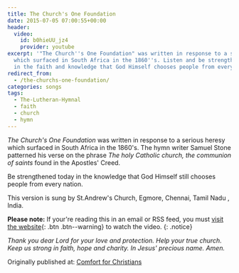 ```yaml
---
title: The Church's One Foundation
date: 2015-07-05 07:00:55+00:00
header:
  video:
    id: b0hieUU_jz4
    provider: youtube
excerpt: '"The Church''s One Foundation" was written in response to a serious heresy
  which surfaced in South Africa in the 1860''s. Listen and be strengthened today
  in the faith and knowledge that God Himself chooses people from every nation. [...]'
redirect_from: 
  - /the-churchs-one-foundation/
categories: songs
tags:
  - The-Lutheran-Hymnal
  - faith
  - church
  - hymn
---
```

_The Church's One Foundation_ was written in response to a serious heresy which surfaced in South Africa in the 1860's.  The hymn writer Samuel Stone patterned his verse on the phrase _The holy Catholic church, the communion of saints_ found in the Apostles' Creed.

Be strengthened today in the knowledge that God Himself still chooses people from every nation.

This version is sung by St.Andrew's Church, Egmore, Chennai, Tamil Nadu , India.

**Please note:** If your're reading this in an email or RSS feed, you must [visit the website](/songs/the-churchs-one-foundation/){: .btn .btn--warning} to watch the video.
{: .notice}

_Thank you dear Lord for your love and protection.  Help your true church.  Keep us strong in faith, hope and charity.  In Jesus' precious name.  Amen._

<div>Originally published at: <a href='/'>Comfort for Christians</a></div>
